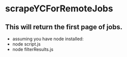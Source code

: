 # scrapeYCForRemoteJobs

## This will return the first page of jobs.
- assuming you have node installed:
- node script.js
- node filterResults.js

